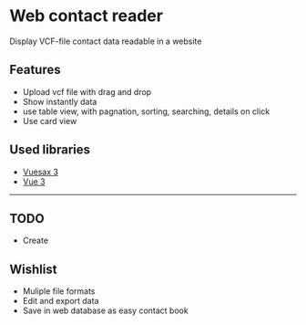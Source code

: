 # Web contact reader
 Display VCF-file contact data readable in a website
## Features
- Upload vcf file with drag and drop
- Show instantly data
- use table view, with pagnation, sorting, searching, details on click
- Use card view

## Used libraries
- [Vuesax 3](https://vuesax.com/)
- [Vue 3](https://v3.vuejs.org/)

***
## TODO
- Create 
## Wishlist
- Muliple file formats
- Edit and export data
- Save in web database as easy contact book